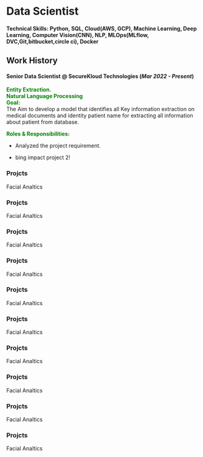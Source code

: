 # Data Scientist

#### Technical Skills: Python, SQL, Cloud(AWS, GCP), Machine Learning, Deep Learning, Computer Vision(CNN), NLP, MLOps(MLflow, DVC,Git,bitbucket,circle ci), Docker

## Work History
#### <b>Senior Data Scientist @ SecureKloud Technologies (_Mar 2022 - Present_)</b>
<span style="color:green; font-weight:bold;">Entity Extraction. </span>\
<span style="color:green; font-weight:bold;">Natural Language Processing  </span>\
<span style="color:green; font-weight:bold;">Goal: </span>\
The Aim to develop a model that identifies all Key information extraction on medical documents and identity patient name for extracting all information about patient from database.

<span style="color:green; font-weight:bold;">Roles & Responsibilities: </span>
-	Analyzed the project requirement.

- bing impact project 2!

### Projcts
Facial Analtics

### Projcts
Facial Analtics

### Projcts
Facial Analtics

### Projcts
Facial Analtics

### Projcts
Facial Analtics

### Projcts
Facial Analtics

### Projcts
Facial Analtics

### Projcts
Facial Analtics

### Projcts
Facial Analtics

### Projcts
Facial Analtics

